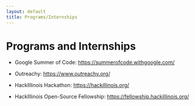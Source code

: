 ```yaml
---
layout: default
title: Programs/Internships
---
```


# Programs and Internships

* Google Summer of Code: <https://summerofcode.withgoogle.com/>

* Outreachy: <https://www.outreachy.org/>

* HackIllinois Hackathon: <https://hackillinois.org/>

* HackIllinois Open-Source Fellowship: <https://fellowship.hackillinois.org/>
